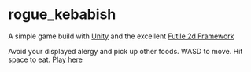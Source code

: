 rogue_kebabish
==============
A simple game build with [Unity](http://unity3d.com/) and the excellent [Futile 2d Framework](https://github.com/MattRix/Futile)

Avoid your displayed alergy and pick up other foods. WASD to move. Hit space to eat. [Play here](http://weh.bz/1GAM/web/web.html)
